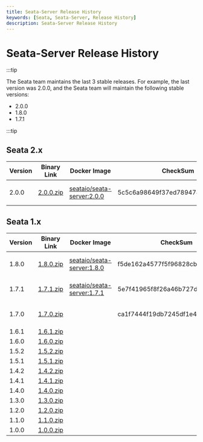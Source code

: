 ```yaml
---
title: Seata-Server Release History
keywords: [Seata, Seata-Server, Release History]
description: Seata-Server Release History
---
```



# Seata-Server Release History

:::tip

The Seata team maintains the last 3 stable releases. For example, the last version was 2.0.0, and the Seata team will maintain the following stable versions:

- 2.0.0
- 1.8.0
- 1.7.1

:::tip

## Seata 2.x

| Version | Binary Link                                                  | Docker Image                                                 | CheckSum                         | Release Notes                               | Reference Docs                              | Date       |
| ------- | ------------------------------------------------------------ | ------------------------------------------------------------ | -------------------------------- | ------------------------------------------- | ------------------------------------------- | ---------- |
| 2.0.0   | [2.0.0.zip](https://github.com/apache/incubator-seata/releases/download/v2.0.0/seata-server-2.0.0.zip) | [seataio/seata-server:2.0.0](https://hub.docker.com/r/seataio/seata-server/tags?page=1&name=2.0.0) | 5c5c6a98649f37ed7894743b21bc8777 | [2.0.x Release Notes](/docs/release-notes/) | [2.0.x Quick Start](/docs/user/quickstart/) | 2023-11-24 |

## Seata 1.x

| Version | Binary Link                                                  | Docker Image                                                 | CheckSum                         | Release Notes                                    | Reference Docs                                   | Date       |
| ------- | ------------------------------------------------------------ | ------------------------------------------------------------ | -------------------------------- | ------------------------------------------------ | ------------------------------------------------ | ---------- |
| 1.8.0   | [1.8.0.zip](https://github.com/apache/incubator-seata/releases/download/v1.8.0/seata-server-1.8.0.zip) | [seataio/seata-server:1.8.0](https://hub.docker.com/r/seataio/seata-server/tags?page=1&name=1.8.0) | f5de162a4577f5f96828cba75d912240 | [1.8.x Release Notes](/docs/v1.8/release-notes/) | [1.8.x Quick Start](/docs/v1.8/user/quickstart/) | 2023-10-31 |
| 1.7.1   | [1.7.1.zip](https://github.com/apache/incubator-seata/releases/download/v1.7.1/seata-server-1.7.1.zip) | [seataio/seata-server:1.7.1](https://hub.docker.com/r/seataio/seata-server/tags?page=1&name=1.7.1) | 5e7f41965f8f26a46b727d204eef3054 | [1.7.x Release Notes](/docs/v1.7/release-notes/) | [1.7.x Quick Start](/docs/v1.7/user/quickstart/) | 2023-09-05 |
| 1.7.0   | [1.7.0.zip](https://github.com/apache/incubator-seata/releases/download/v1.7.0/seata-server-1.7.0.zip) |                                                              | ca1f7444f19db7245df1e460fd468d30 | [1.7.x Release Notes](/docs/v1.7/release-notes/) | [1.7.x Quick Start](/docs/v1.7/user/quickstart/) | 2023-07-11 |
| 1.6.1   | [1.6.1.zip](https://github.com/apache/incubator-seata/releases/download/v1.6.1/seata-server-1.6.1.zip) |                                                              |                                  |                                                  |                                                  |            |
| 1.6.0   | [1.6.0.zip](https://github.com/apache/incubator-seata/releases/download/v1.6.0/seata-server-1.6.0.zip) |                                                              |                                  |                                                  |                                                  |            |
| 1.5.2   | [1.5.2.zip](https://github.com/apache/incubator-seata/releases/download/v1.5.2/seata-server-1.5.2.zip) |                                                              |                                  |                                                  |                                                  |            |
| 1.5.1   | [1.5.1.zip](https://github.com/apache/incubator-seata/releases/download/v1.5.1/seata-server-1.5.1.zip) |                                                              |                                  |                                                  |                                                  |            |
| 1.4.2   | [1.4.2.zip](https://github.com/apache/incubator-seata/releases/download/v1.4.2/seata-server-1.4.2.zip) |                                                              |                                  |                                                  |                                                  |            |
| 1.4.1   | [1.4.1.zip](https://github.com/apache/incubator-seata/releases/download/v1.4.1/seata-server-1.4.1.zip) |                                                              |                                  |                                                  |                                                  |            |
| 1.4.0   | [1.4.0.zip](https://github.com/apache/incubator-seata/releases/download/v1.4.0/seata-server-1.4.0.zip) |                                                              |                                  |                                                  |                                                  |            |
| 1.3.0   | [1.3.0.zip](https://github.com/apache/incubator-seata/releases/download/v1.3.0/seata-server-1.3.0.zip) |                                                              |                                  |                                                  |                                                  |            |
| 1.2.0   | [1.2.0.zip](https://github.com/apache/incubator-seata/releases/download/v1.2.0/seata-server-1.2.0.zip) |                                                              |                                  |                                                  |                                                  |            |
| 1.1.0   | [1.1.0.zip](https://github.com/apache/incubator-seata/releases/download/v1.1.0/seata-server-1.1.0.zip) |                                                              |                                  |                                                  |                                                  |            |
| 1.0.0   | [1.0.0.zip](https://github.com/apache/incubator-seata/releases/download/v1.0.0/seata-server-1.0.0.zip) |                                                              |                                  |                                                  |                                                  |            |
